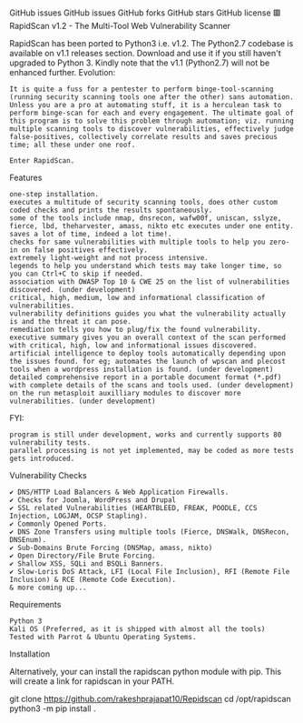 GitHub issues GitHub issues GitHub forks GitHub stars GitHub license
🟥 RapidScan v1.2 - The Multi-Tool Web Vulnerability Scanner

RapidScan has been ported to Python3 i.e. v1.2. The Python2.7 codebase is available on v1.1 releases section. Download and use it if you still haven't upgraded to Python 3. Kindly note that the v1.1 (Python2.7) will not be enhanced further.
Evolution:

    It is quite a fuss for a pentester to perform binge-tool-scanning (running security scanning tools one after the other) sans automation. Unless you are a pro at automating stuff, it is a herculean task to perform binge-scan for each and every engagement. The ultimate goal of this program is to solve this problem through automation; viz. running multiple scanning tools to discover vulnerabilities, effectively judge false-positives, collectively correlate results and saves precious time; all these under one roof.

    Enter RapidScan.

Features

    one-step installation.
    executes a multitude of security scanning tools, does other custom coded checks and prints the results spontaneously.
    some of the tools include nmap, dnsrecon, wafw00f, uniscan, sslyze, fierce, lbd, theharvester, amass, nikto etc executes under one entity.
    saves a lot of time, indeed a lot time!.
    checks for same vulnerabilities with multiple tools to help you zero-in on false positives effectively.
    extremely light-weight and not process intensive.
    legends to help you understand which tests may take longer time, so you can Ctrl+C to skip if needed.
    association with OWASP Top 10 & CWE 25 on the list of vulnerabilities discovered. (under development)
    critical, high, medium, low and informational classification of vulnerabilities.
    vulnerability definitions guides you what the vulnerability actually is and the threat it can pose.
    remediation tells you how to plug/fix the found vulnerability.
    executive summary gives you an overall context of the scan performed with critical, high, low and informational issues discovered.
    artificial intelligence to deploy tools automatically depending upon the issues found. for eg; automates the launch of wpscan and plecost tools when a wordpress installation is found. (under development)
    detailed comprehensive report in a portable document format (*.pdf) with complete details of the scans and tools used. (under development)
    on the run metasploit auxilliary modules to discover more vulnerabilities. (under development)

FYI:

    program is still under development, works and currently supports 80 vulnerability tests.
    parallel processing is not yet implemented, may be coded as more tests gets introduced.

Vulnerability Checks

    ✔️ DNS/HTTP Load Balancers & Web Application Firewalls.
    ✔️ Checks for Joomla, WordPress and Drupal
    ✔️ SSL related Vulnerabilities (HEARTBLEED, FREAK, POODLE, CCS Injection, LOGJAM, OCSP Stapling).
    ✔️ Commonly Opened Ports.
    ✔️ DNS Zone Transfers using multiple tools (Fierce, DNSWalk, DNSRecon, DNSEnum).
    ✔️ Sub-Domains Brute Forcing (DNSMap, amass, nikto)
    ✔️ Open Directory/File Brute Forcing.
    ✔️ Shallow XSS, SQLi and BSQLi Banners.
    ✔️ Slow-Loris DoS Attack, LFI (Local File Inclusion), RFI (Remote File Inclusion) & RCE (Remote Code Execution).
    & more coming up...

Requirements

    Python 3
    Kali OS (Preferred, as it is shipped with almost all the tools)
    Tested with Parrot & Ubuntu Operating Systems.
Installation

Alternatively, your can install the rapidscan python module with pip. This will create a link for rapidscan in your PATH.

git clone https://github.com/rakeshprajapat10/Repidscan
cd /opt/rapidscan
python3 -m pip install .
